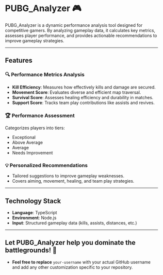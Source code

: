 # PUBG_Analyzer 🎮  

PUBG_Analyzer is a dynamic performance analysis tool designed for competitive gamers. By analyzing gameplay data, it calculates key metrics, assesses player performance, and provides actionable recommendations to improve gameplay strategies.  

---

## Features  

### 🔍 **Performance Metrics Analysis**  
- **Kill Efficiency**: Measures how effectively kills and damage are secured.  
- **Movement Score**: Evaluates diverse and efficient map traversal.  
- **Survival Score**: Assesses healing efficiency and durability in matches.  
- **Support Score**: Tracks team play contributions like assists and revives.  

### 🏆 **Performance Assessment**  
Categorizes players into tiers:  
- Exceptional  
- Above Average  
- Average  
- Needs Improvement  

### 💡 **Personalized Recommendations**  
- Tailored suggestions to improve gameplay weaknesses.  
- Covers aiming, movement, healing, and team play strategies.  

---

## Technology Stack  

- **Language**: TypeScript  
- **Environment**: Node.js  
- **Input**: Structured gameplay data (kills, assists, distances, etc.)  

---

## Let PUBG_Analyzer help you dominate the battlegrounds! 🚀

- **Feel free to replace** `your-username` with your actual GitHub username and add any other customization specific to your repository.

